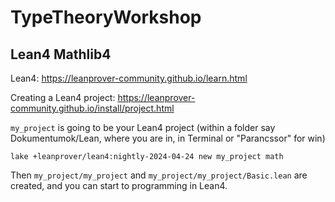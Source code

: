 # TypeTheoryWorkshop

## Lean4 Mathlib4

Lean4: https://leanprover-community.github.io/learn.html

Creating a Lean4 project: https://leanprover-community.github.io/install/project.html 

````my_project```` is going to be your Lean4 project (within a folder say Dokumentumok/Lean, where you are in, in Terminal or "Parancssor" for win)  

````terminal
lake +leanprover/lean4:nightly-2024-04-24 new my_project math
````

Then ````my_project/my_project```` and ````my_project/my_project/Basic.lean```` are created, and you can start to programming in Lean4.  

